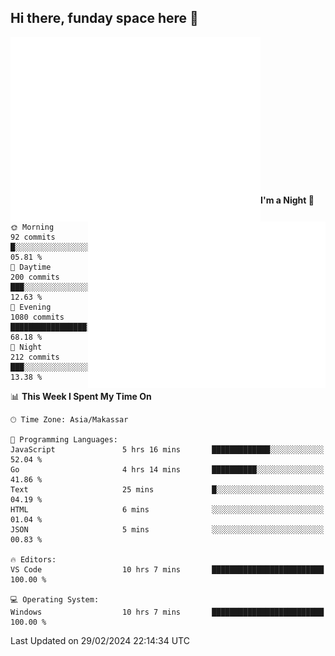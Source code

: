 ## Hi there, funday space here 🚀

<img align="left" width="400" alt="🌞" src="https://raw.githubusercontent.com/fhasnur/fhasnur/master/general.svg?token=ATQS65TR7ETTG5RLJUDIDBLBN34HE">
<img align="right" width="380" alt="🌞" src="https://raw.githubusercontent.com/fhasnur/fhasnur/master/statistics.svg?token=ATQS65TR7ETTG5RLJUDIDBLBN34HE">

<br><br><br><br><br><br><br><br><br><br><br><br><br><br>

<!--START_SECTION:waka-->
**I'm a Night 🦉** 

```text
🌞 Morning                92 commits          █░░░░░░░░░░░░░░░░░░░░░░░░   05.81 % 
🌆 Daytime                200 commits         ███░░░░░░░░░░░░░░░░░░░░░░   12.63 % 
🌃 Evening                1080 commits        █████████████████░░░░░░░░   68.18 % 
🌙 Night                  212 commits         ███░░░░░░░░░░░░░░░░░░░░░░   13.38 % 
```


📊 **This Week I Spent My Time On** 

```text
🕑︎ Time Zone: Asia/Makassar

💬 Programming Languages: 
JavaScript               5 hrs 16 mins       █████████████░░░░░░░░░░░░   52.04 % 
Go                       4 hrs 14 mins       ██████████░░░░░░░░░░░░░░░   41.86 % 
Text                     25 mins             █░░░░░░░░░░░░░░░░░░░░░░░░   04.19 % 
HTML                     6 mins              ░░░░░░░░░░░░░░░░░░░░░░░░░   01.04 % 
JSON                     5 mins              ░░░░░░░░░░░░░░░░░░░░░░░░░   00.83 % 

🔥 Editors: 
VS Code                  10 hrs 7 mins       █████████████████████████   100.00 % 

💻 Operating System: 
Windows                  10 hrs 7 mins       █████████████████████████   100.00 % 
```


 Last Updated on 29/02/2024 22:14:34 UTC
<!--END_SECTION:waka-->
